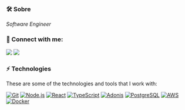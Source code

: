 ### 🛠 Sobre
<p>
  <em>
   Software Engineer
  </em>  
</p>

### 👥 Connect with me:
<p align="left">
<a href="https://www.linkedin.com/in/indiodev"><img src="https://img.shields.io/badge/-Jhollyfer%20Rodrigues-333333?style=white&logo=linkedin"/></a>
<a href="mailto:jhollyfer.fr@gmail.com"><img src="https://img.shields.io/badge/-jhollyfer.fr@gmail.com-333333?style=white&logo=gmail"/></a>
</p>

### ⚡ Technologies

These are some of the technologies and tools that I work with:

[![Git](https://img.shields.io/badge/-Git-333333?style=flat&logo=git)](https://git-scm.com/)
[![Node.js](https://img.shields.io/badge/-Node.js-333333?style=flat&logo=node.js)](https://nodejs.org/)
[![React](https://img.shields.io/badge/-React-333333?style=flat&logo=react)](https://reactjs.org/)
[![TypeScript](https://img.shields.io/badge/-TypeScript-333333?style=flat&logo=typescript)](https://www.typescriptlang.org/)
[![Adonis](https://img.shields.io/badge/-Adonis-333333?style=flat&logo=adonisjs)](https://adonisjs.com/)
[![PostgreSQL](https://img.shields.io/badge/-PostgreSQL-333333?style=flat&logo=postgresql)](https://www.postgresql.org/)
[![AWS](https://img.shields.io/badge/-AWS-333333?style=flat&logo=amazon-aws)](https://aws.amazon.com/)
[![Docker](https://img.shields.io/badge/-Docker-333333?style=flat&logo=docker)](https://www.docker.com/)

